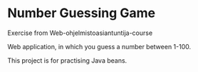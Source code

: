 # Number Guessing Game
Exercise from Web-ohjelmistoasiantuntija-course

Web application, in which you guess a number between 1-100.

This project is for practising Java beans.